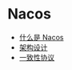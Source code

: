 # Nacos

- [什么是 Nacos](https://github.com/lazecoding/Note/blob/main/note/articles/nacos/what-is-design.md)
- [架构设计](https://github.com/lazecoding/Note/blob/main/note/articles/nacos/architecture.md)
- [一致性协议](https://github.com/lazecoding/Note/blob/main/note/articles/nacos/consistency-protocol.md)